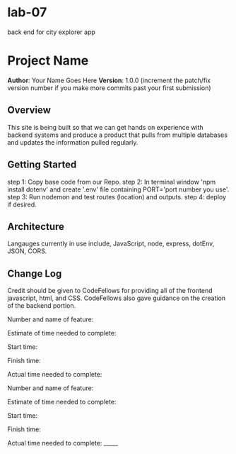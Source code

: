 # lab-07
back end for city explorer app

# Project Name

**Author**: Your Name Goes Here
**Version**: 1.0.0 (increment the patch/fix version number if you make more commits past your first submission)

## Overview
<!-- Provide a high level overview of what this application is and why you are building it, beyond the fact that it's an assignment for this class. (i.e. What's your problem domain?) -->
This site is being built so that we can get hands on experience with backend systems and produce a product that pulls from multiple databases and updates the information pulled regularly.

## Getting Started
<!-- What are the steps that a user must take in order to build this app on their own machine and get it running? -->
step 1: Copy base code from our Repo.
step 2: In terminal window 'npm install dotenv' and create '.env' file containing PORT='port number you use'.
step 3: Run nodemon and test routes (location) and outputs.
step 4: deploy if desired.

## Architecture
<!-- Provide a detailed description of the application design. What technologies (languages, libraries, etc) you're using, and any other relevant design information. -->
Langauges currently in use include, JavaScript, node, express, dotEnv, JSON, CORS.



## Change Log
<!-- Use this area to document the iterative changes made to your application as each feature is successfully implemented. Use time stamps. Here's an examples:

01-01-2001 4:59pm - Application now has a fully-functional express server, with a GET route for the location resource.

## Credits and Collaborations

-->
Credit should be given to CodeFellows for providing all of the frontend javascript, html, and CSS. CodeFellows also gave guidance on the creation of the backend portion.



Number and name of feature: 

Estimate of time needed to complete: 

Start time: 

Finish time: 

Actual time needed to complete: 


Number and name of feature: 

Estimate of time needed to complete: 

Start time: 

Finish time: 

Actual time needed to complete: _____

